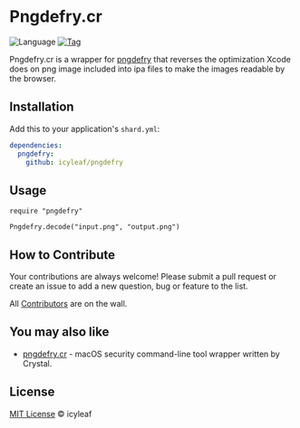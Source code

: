 # Pngdefry.cr

![Language](https://img.shields.io/badge/language-crystal-black.svg)
[![Tag](https://img.shields.io/github/tag/icyleaf/pngdefry.cr.svg)](https://github.com/icyleaf/pngdefry.cr/blob/master/CHANGELOG.md)

Pngdefry.cr is a wrapper for [pngdefry](http://www.jongware.com/pngdefry.html) that reverses the optimization Xcode does on png image included
into ipa files to make the images readable by the browser.

## Installation

Add this to your application's `shard.yml`:

```yaml
dependencies:
  pngdefry:
    github: icyleaf/pngdefry
```

## Usage

```crystal
require "pngdefry"

Pngdefry.decode("input.png", "output.png")
```

## How to Contribute

Your contributions are always welcome! Please submit a pull request or create an issue to add a new question, bug or feature to the list.

All [Contributors](https://github.com/icyleaf/pngdefry.cr/graphs/contributors) are on the wall.

## You may also like

- [pngdefry.cr](https://github.com/icyleaf/pngdefry.cr) - macOS security command-line tool wrapper written by Crystal.

## License

[MIT License](https://github.com/icyleaf/halite/blob/master/LICENSE) © icyleaf